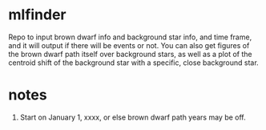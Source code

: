 # mlfinder
Repo to input brown dwarf info and background star info, and time frame, and it will output if there will be events or not. You can also get figures of the brown dwarf path itself over background stars, as well as a plot of the centroid shift of the background star with a specific, close background star.

# notes
1. Start on January 1, xxxx, or else brown dwarf path years may be off.
